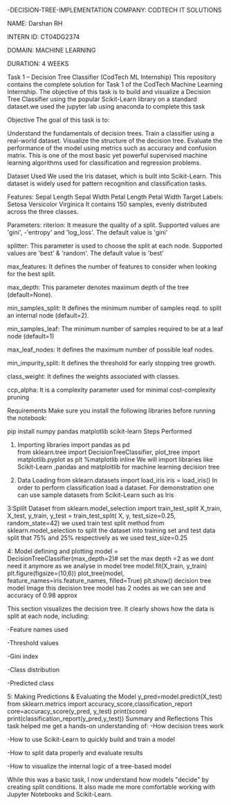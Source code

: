 -DECISION-TREE-IMPLEMENTATION
COMPANY: CODTECH IT SOLUTIONS

NAME: Darshan RH

INTERN ID: CT04DG2374

DOMAIN: MACHINE LEARNING

DURATION: 4 WEEKS



Task 1 – Decision Tree Classifier (CodTech ML Internship)
This repository contains the complete solution for Task 1 of the CodTech Machine Learning Internship. The objective of this task is to build and visualize a Decision Tree Classifier using the popular Scikit-Learn library on a standard dataset.we used the jupyter lab using anaconda to complete this task

Objective
The goal of this task is to:

Understand the fundamentals of decision trees.
Train a classifier using a real-world dataset.
Visualize the structure of the decision tree.
Evaluate the performance of the model using metrics such as accuracy and confusion matrix.
This is one of the most basic yet powerful supervised machine learning algorithms used for classification and regression problems.

Dataset Used
We used the Iris dataset, which is built into Scikit-Learn. This dataset is widely used for pattern recognition and classification tasks.

Features:
Sepal Length
Sepal Width
Petal Length
Petal Width
Target Labels:
Setosa
Versicolor
Virginica
It contains 150 samples, evenly distributed across the three classes.

Parameters:
riterion: It measure the quality of a split. Supported values are 'gini', -'entropy' and 'log_loss'. The default value is 'gini'

splitter: This parameter is used to choose the split at each node. Supported values are 'best' & 'random'. The default value is 'best'

max_features: It defines the number of features to consider when looking for the best split.

max_depth: This parameter denotes maximum depth of the tree (default=None).

min_samples_split: It defines the minimum number of samples reqd. to split an internal node (default=2).

min_samples_leaf: The minimum number of samples required to be at a leaf node (default=1)

max_leaf_nodes: It defines the maximum number of possible leaf nodes.

min_impurity_split: It defines the threshold for early stopping tree growth.

class_weight: It defines the weights associated with classes.

ccp_alpha: It is a complexity parameter used for minimal cost-complexity pruning

Requirements
Make sure you install the following libraries before running the notebook:

pip install numpy pandas matplotlib scikit-learn
Steps Performed
1. Importing libraries
import pandas as pd  
from sklearn.tree import DecisionTreeClassifier, plot_tree
import matplotlib.pyplot as plt
%matplotlib inline
We will import libraries like Scikit-Learn ,pandas and matploitlib for machine learning decision tree

2. Data Loading
from sklearn.datasets import load_iris
iris = load_iris()
In order to perform classification load a dataset. For demonstration one can use sample datasets from Scikit-Learn such as Iris

3:Splilt Dataset
from sklearn.model_selection import train_test_split
X_train, X_test, y_train, y_test = train_test_split(
    X, y, test_size=0.25, random_state=42)
we used train test split method from sklearn.model_selection to split the dataset into training set and test data split that 75% and 25% respectively as we used test_size=0.25

4: Model defining and plotting
model = DecisionTreeClassifier(max_depth=2)# set the max depth =2 as we dont need it anymore as we analyse in model tree
model.fit(X_train, y_train)
plt.figure(figsize=(10,6))
plot_tree(model, feature_names=iris.feature_names, filled=True)
plt.show()
decision tree model Image this decision tree model has 2 nodes as we can see and accuracy of 0.98 approx

This section visualizes the decision tree. It clearly shows how the data is split at each node, including:

-Feature names used

-Threshold values

-Gini index

-Class distribution

-Predicted class

5: Making Predictions & Evaluating the Model
y_pred=model.predict(X_test)
from sklearn.metrics import accuracy_score,classification_report
core=accuracy_score(y_pred, y_test)
print(score)
print(classification_report(y_pred,y_test))
Summary and Reflections
This task helped me get a hands-on understanding of: -How decision trees work

-How to use Scikit-Learn to quickly build and train a model

-How to split data properly and evaluate results

-How to visualize the internal logic of a tree-based model

While this was a basic task, I now understand how models "decide" by creating split conditions. It also made me more comfortable working with Jupyter Notebooks and Scikit-Learn.
